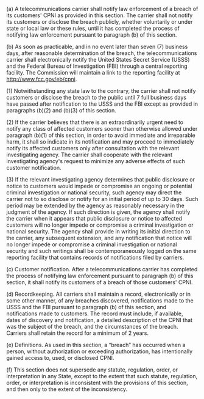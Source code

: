 (a) A telecommunications carrier shall notify law enforcement of a breach of its customers' CPNI as provided in this section. The carrier shall not notify its customers or disclose the breach publicly, whether voluntarily or under state or local law or these rules, until it has completed the process of notifying law enforcement pursuant to paragraph (b) of this section.

(b) As soon as practicable, and in no event later than seven (7) business days, after reasonable determination of the breach, the telecommunications carrier shall electronically notify the United States Secret Service (USSS) and the Federal Bureau of Investigation (FBI) through a central reporting facility. The Commission will maintain a link to the reporting facility at http://www.fcc.gov/eb/cpni.
                                    

(1) Notwithstanding any state law to the contrary, the carrier shall not notify customers or disclose the breach to the public until 7 full business days have passed after notification to the USSS and the FBI except as provided in paragraphs (b)(2) and (b)(3) of this section.

(2) If the carrier believes that there is an extraordinarily urgent need to notify any class of affected customers sooner than otherwise allowed under paragraph (b)(1) of this section, in order to avoid immediate and irreparable harm, it shall so indicate in its notification and may proceed to immediately notify its affected customers only after consultation with the relevant investigating agency. The carrier shall cooperate with the relevant investigating agency's request to minimize any adverse effects of such customer notification.

(3) If the relevant investigating agency determines that public disclosure or notice to customers would impede or compromise an ongoing or potential criminal investigation or national security, such agency may direct the carrier not to so disclose or notify for an initial period of up to 30 days. Such period may be extended by the agency as reasonably necessary in the judgment of the agency. If such direction is given, the agency shall notify the carrier when it appears that public disclosure or notice to affected customers will no longer impede or compromise a criminal investigation or national security. The agency shall provide in writing its initial direction to the carrier, any subsequent extension, and any notification that notice will no longer impede or compromise a criminal investigation or national security and such writings shall be contemporaneously logged on the same reporting facility that contains records of notifications filed by carriers.

(c) Customer notification. After a telecommunications carrier has completed the process of notifying law enforcement pursuant to paragraph (b) of this section, it shall notify its customers of a breach of those customers' CPNI.

(d) Recordkeeping. All carriers shall maintain a record, electronically or in some other manner, of any breaches discovered, notifications made to the USSS and the FBI pursuant to paragraph (b) of this section, and notifications made to customers. The record must include, if available, dates of discovery and notification, a detailed description of the CPNI that was the subject of the breach, and the circumstances of the breach. Carriers shall retain the record for a minimum of 2 years.

(e) Definitions. As used in this section, a “breach” has occurred when a person, without authorization or exceeding authorization, has intentionally gained access to, used, or disclosed CPNI.

(f) This section does not supersede any statute, regulation, order, or interpretation in any State, except to the extent that such statute, regulation, order, or interpretation is inconsistent with the provisions of this section, and then only to the extent of the inconsistency.

